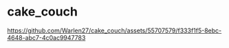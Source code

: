 # cake_couch
https://github.com/Warlen27/cake_couch/assets/55707579/f333f1f5-8ebc-4648-abc7-4c0ac9947783
